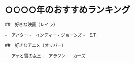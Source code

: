 # ○○○○年のおすすめランキング

##　好きな映画（レイラ）

-　アバター
-　インディー・ジョーンズ
-　E.T.

##　好きなアニメ（オリバー）

-　アナと雪の女王
-　アラジン
-　カーズ


